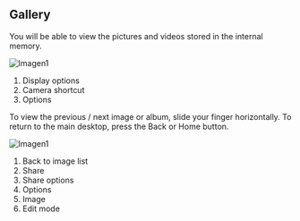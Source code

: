 ## Gallery

You will be able to view the pictures and videos stored in the internal memory.

![Imagen1](http://static.energysistem.com/images/manuals/42689/57f3784cc5527.jpg) <br>

1. Display options
2. Camera shortcut
3. Options


To view the previous / next image or album, slide your finger horizontally.
To return to the main desktop, press the Back or Home button.

![Imagen1](http://static.energysistem.com/images/manuals/42689/57f37859724b9.jpg)

1. Back to image list
2. Share
3. Share options
4. Options
5. Image
6. Edit mode
